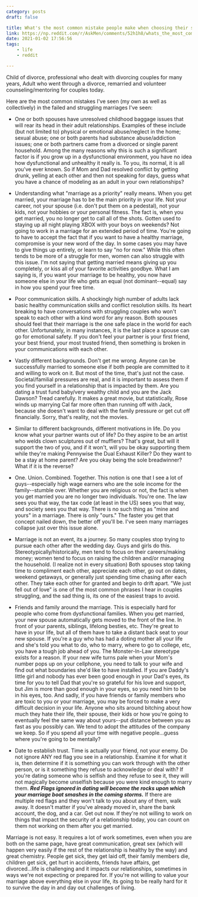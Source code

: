 ```yaml
---
category: posts
draft: false

title: What's the most common mistake people make when choosing their spouse? (self.AskMen)
link: https://np.reddit.com/r/AskMen/comments/52h1h8/whats_the_most_common_mistake_people_make_when/d7kyny9/?context=3
date: 2021-01-02 17:56:56
tags:
    - life
    - reddit

---
```


Child of divorce, professional who dealt with divorcing couples for many years, Adult who went through a divorce, remarried and volunteer counseling/mentoring for couples today.

Here are the most common mistakes I've seen (my own as well as collectively) in the failed and struggling marriages I've seen:

* One or both spouses have unresolved childhood baggage issues that will rear its head in their adult relationships.  Examples of these include (but not limited to) physical or emotional abuse/neglect in the home; sexual abuse; one or both parents had substance abuse/addiction issues; one or both partners came from a divorced or single parent household.  Among the many reasons why this is such a significant factor is if you grow up in a dysfunctional environment, you have no idea how dysfunctional and unhealthy it really is.  To you, its normal, it is all you've ever known.  So if Mom and Dad resolved conflict by getting drunk, yelling at each other and then not speaking for days, guess what you have a chance of modeling as an adult in your own relationships?  

* Understanding what "marriage as a priority" really means.  When you get married, your marriage has to be the main priority in your life.  Not your career, not your spouse (i.e. don't put them on a pedestal), not your kids, not your hobbies or your personal fitness.  The fact is, when you get married, you no longer get to call all of the shots.  Gotten used to staying up all night playing XBOX with your boys on weekends?  Not going to work in a marriage for an extended period of time.  You're going to have to accept the fact that if you want to have a healthy marriage, compromise is your new word of the day.  In some cases you may have to give things up entirely, or learn to say "no for now."  While this often tends to be more of a struggle for men, women can also struggle with this issue.  I'm not saying that getting married means giving up you completely, or kiss all of your favorite activities goodbye.  What I am saying is, if you want your marriage to be healthy, you now have someone else in your life who gets an equal (not dominant--equal) say in how you spend your free time.  

* Poor communication skills.  A shockingly high number of adults lack basic healthy communication skills and conflict resolution skills.  Its heart breaking to have conversations with struggling couples who won't speak to each other with a kind word for any reason.  Both spouses should feel that their marriage is the one safe place in the world for each other.  Unfortunately, in many instances, it is the last place a spouse can go for emotional safety.  If you don't feel your partner is your first friend, your best friend, your most trusted friend, then something is broken in your communications with each other.  

* Vastly different backgrounds.  Don't get me wrong.  Anyone can be successfully married to someone else if both people are committed to it and willing to work on it.  But most of the time, that's just not the case.  Societal/familial pressures are real, and it is important to assess them if you find yourself  in a relationship that is impacted by them.  Are you dating a trust fund baby/very wealthy child and you are the Jack Dawson?  Tread carefully.  It makes a great movie, but statistically, Rose winds up marrying Cal far more often than running off with Jack, because she doesn't want to deal with the family pressure or get cut off financially.  Sorry, that's reality, not the movies.  

* Similar to different backgrounds, different motivations in life.  Do you know what your partner wants out of life?  Do they aspire to be an artist who welds clown sculptures out of mufflers?  That's great, but will it support the two of you, and if it won't, will you be okay supporting them while they're making Pennywise the Dual Exhaust Killer? Do they want to be a stay at home parent?  Are you okay being the sole breadwinner?  What if it is the reverse?  

* One.  Union.  Combined. Together.  This notion is one that I see a lot of guys--especially high wage earners who are the sole income for the family--stumble over.  Whether you are religious or not, the fact is when you get married you are no longer two individuals.  You're one.  The law sees you that way, the tax code (at least in the US) sees you that way, and society sees you that way.  There is no such thing as "mine and yours" in a marriage.  There is only "ours."  The faster you get that concept nailed down, the better off you'll be.  I've seen many marriages collapse just over this issue alone.

* Marriage is not an event, its a journey.  So many couples stop trying to pursue each other after the wedding day.  Guys and girls do this.  Stereotypically/historically, men tend to focus on their careers/making money;  women tend to focus on raising the children and/or managing the household.  (I realize not in every situation)  Both spouses stop taking time to compliment each other, appreciate each other, go out on dates, weekend getaways, or generally just spending time chasing after each other.  They take each other for granted and begin to drift apart.  "We just fell out of love" is one of the most common phrases I hear in couples struggling, and the sad thing is, its one of the easiest traps to avoid.  

* Friends and family around the marriage.  This is especially hard for people who come from dysfunctional families.  When you get married, your new spouse automatically gets moved to the front of the line.  In front of your parents, siblings, lifelong besties, etc.  They're great to have in your life, but all of them have to take a distant back seat to your new spouse.  If you're a guy who has had a doting mother all your life and she's told you what to do, who to marry, where to go to college, etc, you have a tough job ahead of you.  The Monster-In-Law stereotype exists for a reason.  If your new wife turns pale when your Mom's number pops up on your cellphone, you need to talk to your wife and find out what boundaries she'd like to have installed.  If you are Daddy's little girl and nobody has ever been good enough in your Dad's eyes, its time for you to tell Dad that you're so grateful for his love and support, but Jim is more than good enough in your eyes, so you need him to be in his eyes, too. And sadly, if you have friends or family members who are toxic to you or your marriage, you may be forced to make a very difficult decision in your life.  Anyone who sits around bitching about how much they hate their life, their spouse, their kids or how you're going to eventually feel the same way about yours--put distance between you as fast as you possibly can.  We tend to adopt the attitudes of the company we keep.  So if you spend all your time with negative people...guess where you're going to be mentally?

* Date to establish trust.  Time is actually your friend, not your enemy.  Do not ignore ANY red flag you see in a relationship.  Examine it for what it is, then determine if it is something you can work through with the other person, or is it something they refuse to acknowledge or deal with?  If you're dating someone who is selfish and they refuse to see it, they will not magically become unselfish because you were kind enough to marry them.  ***Red Flags ignored in dating will become the rocks upon which your marriage boat smashes in the coming storms.***  If there are multiple red flags and they won't talk to you about any of them, walk away.  It doesn't matter if you've already moved in, share the bank account, the dog, and a car.  Get out now.  If they're not willing to work on things that impact the security of a relationship today, you can count on them not working on them after you get married.


Marriage is not easy.  It requires a lot of work sometimes, even when you are both on the same page, have great communication, great sex (which will happen very easily if the rest of the relationship is healthy by the way) and great chemistry.  People get sick, they get laid off, their family members die, children get sick, get hurt in accidents, friends have affairs, get divorced...life is challenging and it impacts our relationships, sometimes in ways we're not expecting or prepared for.  If you're not willing to value your marriage above everything else in your life, its going to be really hard for it to survive the day in and day out challenges of living.
